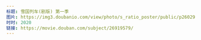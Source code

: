 ```yaml
---
标题: 雪国列车(剧版) 第一季
图片: https://img3.doubanio.com/view/photo/s_ratio_poster/public/p2602985813.jpg
时时: 2020
链接: https://movie.douban.com/subject/26919579/
---
```

